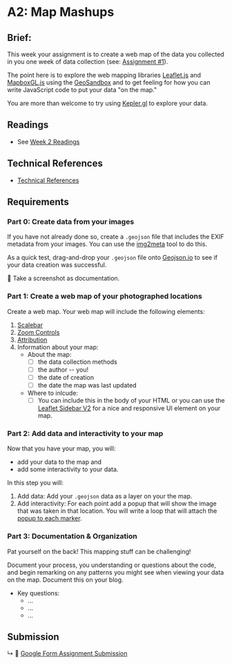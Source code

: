 # A2: Map Mashups

## Brief:

This week your assignment is to create a web map of the data you collected in you one week of data collection (see: [Assignment #1](./assignment_01.md)).

The point here is to explore the web mapping libraries [Leaflet.js](https://leafletjs.com/) and [MapboxGL.js](https://docs.mapbox.com/mapbox-gl-js/api/) using the [GeoSandbox](https://joeyklee.github.io/geosandbox/) and to get feeling for how you can write JavaScript code to put your data "on the map."

You are more than welcome to try using [Kepler.gl](https://kepler.gl/) to explore your data.

## Readings

* See [Week 2 Readings](../BIBLIOGRAPHY.md#week-02-countermaps--cartographics)

## Technical References

* [Technical References](../BIBLIOGRAPHY.md#technical-references)

## Requirements

### Part 0: Create data from your images

If you have not already done so, create a `.geojson` file that includes the EXIF metadata from your images. You can use the [img2meta]() tool to do this.

As a quick test, drag-and-drop your `.geojson` file onto [Geojson.io](http://geojson.io/) to see if your data creation was successful. 

📸 Take a screenshot as documentation.

### Part 1: Create a web map of your photographed locations

Create a web map. Your web map will include the following elements:
1. [Scalebar](https://leafletjs.com/reference-1.6.0.html#control-scale)
2. [Zoom Controls](https://leafletjs.com/reference-1.6.0.html#control-zoom)
3. [Attribution](https://leafletjs.com/reference-1.6.0.html#control-zoom)
4. Information about your map:
   * About the map:
     * [ ] the data collection methods
     * [ ] the author -- you!
     * [ ] the date of creation
     * [ ] the date the map was last updated
   * Where to inlcude:
     * [ ] You can include this in the body of your HTML or you can use the [Leaflet Sidebar V2](https://github.com/nickpeihl/leaflet-sidebar-v2/) for a nice and responsive UI element on your map.

### Part 2: Add data and interactivity to your map

Now that you have your map, you will:
* add your data to the map and 
* add some interactivity to your data. 

In this step you will:
1. Add data: Add your `.geojson` data as a layer on your the map.
2. Add interactivity: For each point add a popup that will show the image that was taken in that location. You will write a loop that will attach the [popup to each marker](https://leafletjs.com/reference-1.6.0.html#popup).


### Part 3: Documentation & Organization

Pat yourself on the back! This mapping stuff can be challenging!

Document your process, you understanding or questions about the code, and begin remarking on any patterns you might see when viewing your data on the map. Document this on your blog.

* Key questions:
  * ...
  * ...
  * ...

## Submission

↳ 💌 [Google Form Assignment Submission](https://forms.gle/1tAfHZXEejZDubHg9)


<!-- * Using your collected data:
  * Intro to web maps / geosandbox , data collection continued ==> points on a map, popups, images on the map -->

<!-- 
* Map Mashups: Intro to web maps / geosandbox , data collection continued ==> points on a map, popups, images on the map
 -->